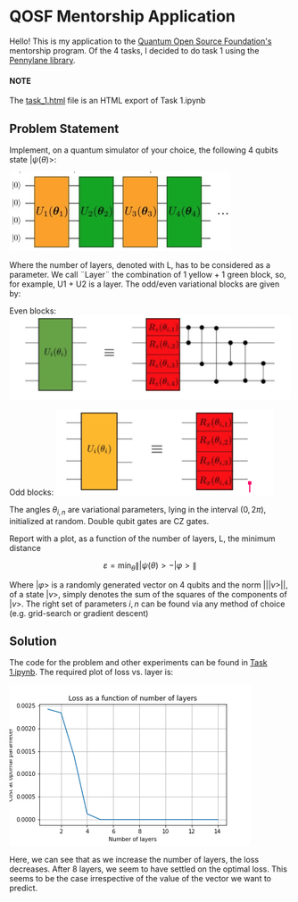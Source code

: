 # QOSF Mentorship Application

Hello! This is my application to the [Quantum Open Source Foundation's](https://qosf.org/) mentorship program. Of the 4 tasks, I decided to do task 1 using the [Pennylane library](https://pennylane.ai/).

#### NOTE
The [task_1.html](task_1.html) file is an HTML export of Task 1.ipynb


## Problem Statement
Implement, on a quantum simulator of your choice, the following 4 qubits state $|\psi(\theta)>$:

![circuit.png](https://raw.githubusercontent.com/codewithsk/qosf-f20/master/assets/circuit.png)

Where the number of layers, denoted with L, has to be considered as a parameter. We call ¨Layer¨ the combination of 1 yellow + 1 green block, so, for example, U1 + U2 is a layer. The odd/even variational blocks are given by:


Even blocks:
![even%20block.png](https://raw.githubusercontent.com/codewithsk/qosf-f20/master/assets/even%20block.png)


Odd blocks:
![odd%20block.png](https://raw.githubusercontent.com/codewithsk/qosf-f20/master/assets/odd%20block.png)



The angles $\theta_{i,n}$ are variational parameters, lying in the interval $(0, 2\pi)$, initialized at random. Double qubit gates are CZ gates.

Report with a plot, as a function of the number of layers, L, the minimum distance

$$
\varepsilon=\min _{\theta}\||\psi(\theta)>-| \varphi>\|
$$

Where $| \varphi>$ is a randomly generated vector on 4 qubits and the norm $|| | v> ||$, of a state $| v>$, simply denotes the sum of the squares of the components of $|v >$. The right set of parameters $i,n$ can be found via any method of choice (e.g. grid-search or gradient descent)

## Solution

The code for the problem and other experiments can be found in [Task 1.ipynb](Task%201.ipynb). The required plot of loss vs. layer is:


![overall](./output/1600228618.293382/overall.png)

Here, we can see that as we increase the number of layers, the loss decreases. After 8 layers, we seem to have settled on the optimal loss. This seems to be the case irrespective of the value of the vector we want to predict.
